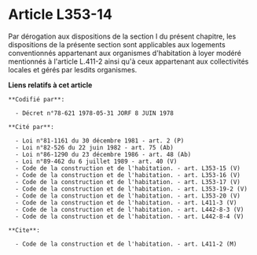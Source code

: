 # Article L353-14

Par dérogation aux dispositions de la section I du présent chapitre, les dispositions de la présente section sont applicables
aux logements conventionnés appartenant aux organismes d'habitation à loyer modéré mentionnés à l'article L.411-2 ainsi qu'à
ceux appartenant aux collectivités locales et gérés par lesdits organismes.

**Liens relatifs à cet article**

	**Codifié par**:

	  - Décret n°78-621 1978-05-31 JORF 8 JUIN 1978

	**Cité par**:

	  - Loi n°81-1161 du 30 décembre 1981 - art. 2 (P)
	  - Loi n°82-526 du 22 juin 1982 - art. 75 (Ab)
	  - Loi n°86-1290 du 23 décembre 1986 - art. 48 (Ab)
	  - Loi n°89-462 du 6 juillet 1989 - art. 40 (V)
	  - Code de la construction et de l'habitation. - art. L353-15 (V)
	  - Code de la construction et de l'habitation. - art. L353-16 (V)
	  - Code de la construction et de l'habitation. - art. L353-17 (V)
	  - Code de la construction et de l'habitation. - art. L353-19-2 (V)
	  - Code de la construction et de l'habitation. - art. L353-20 (V)
	  - Code de la construction et de l'habitation. - art. L411-3 (V)
	  - Code de la construction et de l'habitation. - art. L442-8-3 (V)
	  - Code de la construction et de l'habitation. - art. L442-8-4 (V)

	**Cite**:

	  - Code de la construction et de l'habitation. - art. L411-2 (M)
